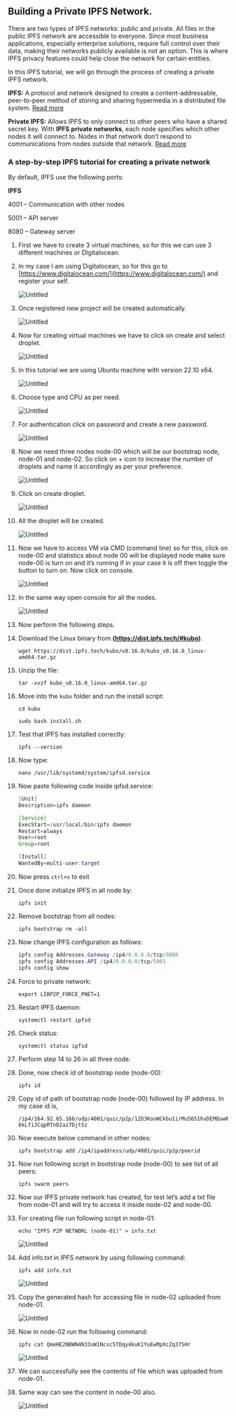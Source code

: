## ****Building a Private IPFS Network.****

There are two types of IPFS networks: public and private. All files in the public IPFS network are accessible to everyone. Since most business applications, especially enterprise solutions, require full control over their data, making their networks publicly available is not an option. This is where IPFS privacy features could help close the network for certain entities.

In this IPFS tutorial, we will go through the process of creating a private IPFS network.

**IPFS:** A protocol and network designed to create a content-addressable, peer-to-peer method of storing and sharing hypermedia in a distributed file system. [Read more](https://ipfs.io/)

**Private IPFS:** Allows IPFS to only connect to other peers who have a shared secret key. With **IPFS** **private networks**, each node specifies which other nodes it will connect to. Nodes in that network don’t respond to communications from nodes outside that network. [Read more](https://github.com/ipfs/go-ipfs/blob/master/docs/experimental-features.md#private-networks)

### **A step-by-step IPFS tutorial for creating a private network**

By default, IPFS use the following ports:

**IPFS**

4001 – Communication with other nodes

5001 – API server

8080 – Gateway server

1. First we have to create 3 virtual machines, so for this we can use 3 different machines or DIgitalocean.
2. In my case I am using Digitalocean, so for this go to [https://www.digitalocean.com/](https://www.digitalocean.com/) and register your self. 
    
    ![Untitled](https://user-images.githubusercontent.com/53792139/199660787-3cfd70b6-d320-4498-acd3-ce35c2500ca6.png)
    
3. Once registered new project will be created automatically.
    
    ![Untitled](https://user-images.githubusercontent.com/53792139/199660990-a4ab4db5-3a6a-42fd-933a-68ca6981f3d5.png)
    
4. Now for creating virtual machines we have to click on create and select droplet.
    
    ![Untitled](https://user-images.githubusercontent.com/53792139/199661087-bbe2a3b3-52e1-4d8f-9d45-675a4958cf2c.png)
    
5. In this tutorial we are using Ubuntu machine with version 22.10 x64.
    
    ![Untitled](https://user-images.githubusercontent.com/53792139/199661136-9f360752-84ee-4e78-a466-21698e83a319.png)
    
6. Choose type and CPU as per need.
    
    ![Untitled](https://user-images.githubusercontent.com/53792139/199661216-1509135b-512d-4053-b95a-629594ccd3ed.png)
    
7. For authentication click on password and create a new password.
    
    ![Untitled](https://user-images.githubusercontent.com/53792139/199661277-50e09bb5-0c3e-4b5f-873d-cddca0399fd5.png)
    
8. Now we need three nodes node-00 which will be our bootstrap node, node-01 and node-02. So click on + icon to increase the number of droplets and name it accordingly as per your preference.
    
    ![Untitled](https://user-images.githubusercontent.com/53792139/199661321-0aba4068-3f5c-4372-8493-7524d3cee0c3.png)
    
9. Click on create droplet.
    
    ![Untitled](https://user-images.githubusercontent.com/53792139/199661404-c2e988e5-cea4-40d1-b049-3babf69f75cc.png)
    
10. All the droplet will be created.
    
    ![Untitled](https://user-images.githubusercontent.com/53792139/199661452-213012a8-c19a-4f2e-8416-9d698517f02b.png)
    
11. Now we have to access VM via CMD (command line) so for this, click on node-00 and statistics about node 00 will be displayed node make sure node-00 is turn on and it’s running if in your case it is off then toggle the button to turn on. Now click on console.
    
    ![Untitled](https://user-images.githubusercontent.com/53792139/199661546-b792b0d8-a0d7-46ce-8f2f-5e40444da03a.png)
    
12. In the same way open console for all the nodes.
    
    ![Untitled](https://user-images.githubusercontent.com/53792139/199661643-0f2ce904-3543-41aa-92ca-2a8f7d5881f9.png)
    
13. Now perform the following steps.
14. Download the Linux binary from **(https://dist.ipfs.tech/#kubo)**.
    
    `wget https://dist.ipfs.tech/kubo/v0.16.0/kubo_v0.16.0_linux-amd64.tar.gz`
    
15. Unzip the file:
    
    `tar -xvzf kubo_v0.16.0_linux-amd64.tar.gz`
    
16. Move into the `kubo` folder and run the install script:
    
    `cd kubo`

    `sudo bash install.sh`
    
17. Test that IPFS has installed correctly:
    
    `ipfs --version`
    
18. Now type: 
    
    `nano /usr/lib/systemd/system/ipfsd.service`
19. Now paste following code inside ipfsd.service:
    
    ```java
    [Unit]
    Description=ipfs daemon
    
    [Service]
    ExecStart=/usr/local/bin/ipfs daemon
    Restart=always
    User=root
    Group=root
    
    [Install]
    WantedBy=multi-user.target
    ```
    
20. Now press `ctrl+x` to exit 
21. Once done initialize IPFS in all node by: 
    
    `ipfs init`
22. Remove bootstrap from all nodes: 
    
    `ipfs bootstrap rm -all`
23. Now change IPFS configuration as follows:
    
    ```java
    ipfs config Addresses.Gateway /ip4/0.0.0.0/tcp/8080
    ipfs config Addresses.API /ip4/0.0.0.0/tcp/5001
    ipfs config show
    ```
    
24. Force to private network: 
    
    `export LIBP2P_FORCE_PNET=1`
25. Restart IPFS daemon: 
    
    `systemctl restart ipfsd`
26. Check status: 
    
    `systemctl status ipfsd`
27. Perform step 14 to 26 in all three node.
28. Done, now check id of bootstrap node (node-00): 
    
    `ipfs id`
29. Copy id of path of bootstrap node (node-00) followed by IP address. In my case id is,
    
    `/ip4/164.92.65.166/udp/4001/quic/p2p/12D3KooWCkbu1irMu5651hvDEMQuwK6kLfiJCqpRTnD2az7DjtSz`
    
30. Now execute below command in other nodes: 
    
    `ipfs bootstrap add /ip4/ipaddress/udp/4001/quic/p2p/peerid`
    
31. Now run following script in bootstrap node (node-00) to see list of all peers: 
    
    `ipfs swarm peers`
32. Now our IPFS private network has created, for test let’s add a txt file from node-01 and will try to access it inside node-02 and node-00.
33. For creating file run following script in node-01: 
    
    `echo "IPFS P2P NETWORL (node-01)" > info.txt`
    
    ![Untitled](https://user-images.githubusercontent.com/53792139/199662597-9e2eea02-2869-4c27-a853-f9ebc121dfca.png)
    
34. Add info.txt in IPFS network by using following command: 
    
    `ipfs add info.txt`
    
    ![Untitled](https://user-images.githubusercontent.com/53792139/199662678-dd1a93b1-20ee-45ba-97df-694a05bbe862.png)
    
35. Copy the generated hash for accessing file in node-02 uploaded from node-01.
    
    ![Untitled](https://user-images.githubusercontent.com/53792139/199662789-f81541eb-adf4-4a80-b507-7620e555cfff.png)
    
36. Now in node-02 run the following command:
    
    `ipfs cat QmeHE2NBWN4N33uW1Ncsc5TDqy4kuK1YuEwMpXcZq37SHr`
    
    ![Untitled](https://user-images.githubusercontent.com/53792139/199662855-bc4e1353-1adb-4ba6-8a6a-93203b2203b3.png)
    

36. We can successfully see the contents of file which was uploaded from node-01.

37. Same way can see the content in node-00 also.

    ![Untitled](https://user-images.githubusercontent.com/53792139/199662955-0b2160dd-ee44-4a46-b5b0-3e8233411daa.png)
